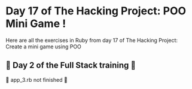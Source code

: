 # Day 17 of The Hacking Project: POO Mini Game !
Here are all the exercises in Ruby from day 17 of The Hacking Project: Create a mini game using POO

## 🎉 Day 2 of the Full Stack training 🎉

🚧 app_3.rb not finished 🚧